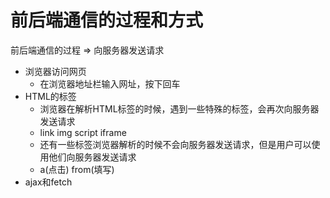 # 前后端通信的过程和方式

前后端通信的过程 => 向服务器发送请求

- 浏览器访问网页
  - 在浏览器地址栏输入网址，按下回车
- HTML的标签
  - 浏览器在解析HTML标签的时候，遇到一些特殊的标签，会再次向服务器发送请求
  - link  img  script  iframe
  - 还有一些标签浏览器解析的时候不会向服务器发送请求，但是用户可以使用他们向服务器发送请求
  - a(点击)  from(填写)
- ajax和fetch